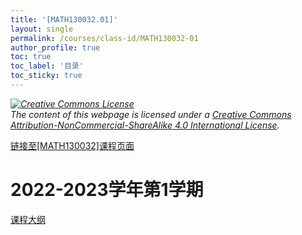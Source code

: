 ```yaml
---
title: '[MATH130032.01]'
layout: single
permalink: /courses/class-id/MATH130032-01
author_profile: true
toc: true
toc_label: '目录'
toc_sticky: true
---
```


<div class='notice--warning'>
<p><i><a rel='license' href='http://creativecommons.org/licenses/by-nc-sa/4.0/'><img alt='Creative Commons License' style='border-width:0' src='https://i.creativecommons.org/l/by-nc-sa/4.0/88x31.png' /></a><br /> The content of this webpage is licensed under a <a rel='license' href='http://creativecommons.org/licenses/by-nc-sa/4.0/'>Creative Commons Attribution-NonCommercial-ShareAlike 4.0 International License</a>.</i></p>
</div>

<a href='https://fdu-math.github.io/courses/MATH130032'>链接至[MATH130032]课程页面<a>

# 2022-2023学年第1学期

<a href='https://fdu-math.github.io/assets/docs/courses/MATH130032.01-2022-2023-1 (Encrypted).pdf'>课程大纲</a>